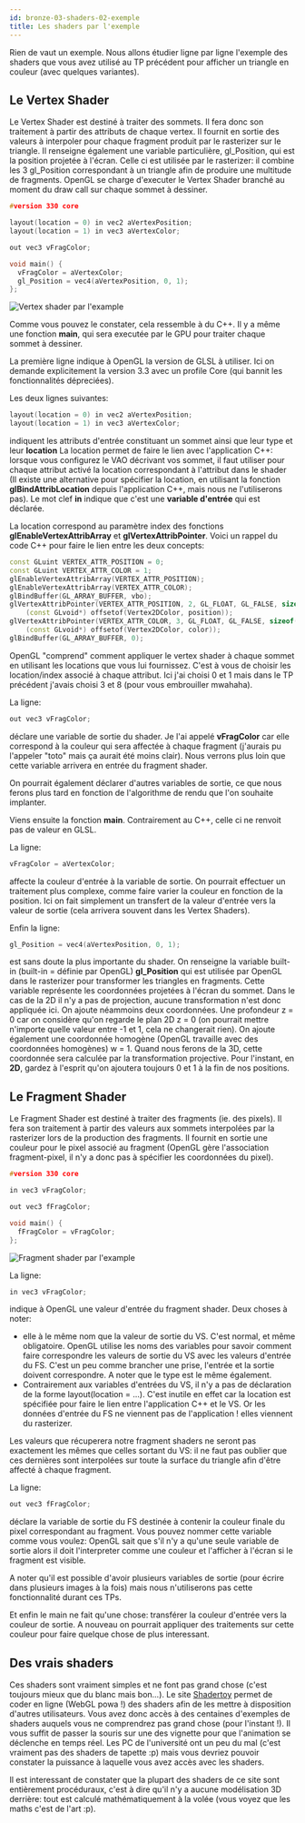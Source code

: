 ```yaml
---
id: bronze-03-shaders-02-exemple
title: Les shaders par l'exemple
---
```


Rien de vaut un exemple. Nous allons étudier ligne par ligne l'exemple des shaders que vous avez utilisé au TP précédent pour afficher un triangle en couleur (avec quelques variantes).

## Le Vertex Shader

Le Vertex Shader est destiné à traiter des sommets. Il fera donc son traitement à partir des attributs de chaque vertex. Il fournit en sortie des valeurs à interpoler pour chaque fragment produit par le rasterizer sur le triangle. Il renseigne également une variable particulière, gl_Position, qui est la position projetée à l'écran. Celle ci est utilisée par le rasterizer: il combine les 3 gl_Position correspondant à un triangle afin de produire une multitude de fragments. OpenGL se charge d'executer le Vertex Shader branché au moment du draw call sur chaque sommet à dessiner.

```cpp
#version 330 core

layout(location = 0) in vec2 aVertexPosition;
layout(location = 1) in vec3 aVertexColor;

out vec3 vFragColor;

void main() {
  vFragColor = aVertexColor;
  gl_Position = vec4(aVertexPosition, 0, 1);
};
```

![Vertex shader par l'example](/openglnoel/img/vertex_shader_example.svg)

Comme vous pouvez le constater, cela ressemble à du C++. Il y a même une fonction **main**, qui sera executée par le GPU pour traiter chaque sommet à dessiner.

La première ligne indique à OpenGL la version de GLSL à utiliser. Ici on demande explicitement la version 3.3 avec un profile Core (qui bannit les fonctionnalités dépreciées).

Les deux lignes suivantes:

```cpp
layout(location = 0) in vec2 aVertexPosition;
layout(location = 1) in vec3 aVertexColor;
```

indiquent les attributs d'entrée constituant un sommet ainsi que leur type et leur **location** La location permet de faire le lien avec l'application C++: lorsque vous configurez le VAO décrivant vos sommet, il faut utiliser pour chaque attribut activé la location correspondant à l'attribut dans le shader (Il existe une alternative pour spécifier la location, en utilisant la fonction **glBindAttribLocation** depuis l'application C++, mais nous ne l'utiliserons pas). Le mot clef **in** indique que c'est une **variable d'entrée** qui est déclarée.

La location correspond au paramètre index des fonctions **glEnableVertexAttribArray** et **glVertexAttribPointer**. Voici un rappel du code C++ pour faire le lien entre les deux concepts:

```cpp
const GLuint VERTEX_ATTR_POSITION = 0;
const GLuint VERTEX_ATTR_COLOR = 1;
glEnableVertexAttribArray(VERTEX_ATTR_POSITION);
glEnableVertexAttribArray(VERTEX_ATTR_COLOR);
glBindBuffer(GL_ARRAY_BUFFER, vbo);
glVertexAttribPointer(VERTEX_ATTR_POSITION, 2, GL_FLOAT, GL_FALSE, sizeof(Vertex2DColor), 
	(const GLvoid*) offsetof(Vertex2DColor, position));
glVertexAttribPointer(VERTEX_ATTR_COLOR, 3, GL_FLOAT, GL_FALSE, sizeof(Vertex2DColor), 
	(const GLvoid*) offsetof(Vertex2DColor, color));
glBindBuffer(GL_ARRAY_BUFFER, 0);
```

OpenGL "comprend" comment appliquer le vertex shader à chaque sommet en utilisant les locations que vous lui fournissez. C'est à vous de choisir les location/index associé à chaque attribut. Ici j'ai choisi 0 et 1 mais dans le TP précédent j'avais choisi 3 et 8 (pour vous embrouiller mwahaha).

La ligne:

```cpp
out vec3 vFragColor;
```

déclare une variable de sortie du shader. Je l'ai appelé **vFragColor** car elle correspond à la couleur qui sera affectée à chaque fragment (j'aurais pu l'appeler "toto" mais ça aurait été moins clair). Nous verrons plus loin que cette variable arrivera en entrée du fragment shader.

On pourrait également déclarer d'autres variables de sortie, ce que nous ferons plus tard en fonction de l'algorithme de rendu que l'on souhaite implanter.

Viens ensuite la fonction **main**. Contrairement au C++, celle ci ne renvoit pas de valeur en GLSL.

La ligne:

```cpp
vFragColor = aVertexColor;
```

affecte la couleur d'entrée à la variable de sortie. On pourrait effectuer un traitement plus complexe, comme faire varier la couleur en fonction de la position. Ici on fait simplement un transfert de la valeur d'entrée vers la valeur de sortie (cela arrivera souvent dans les Vertex Shaders).

Enfin la ligne:

```cpp
gl_Position = vec4(aVertexPosition, 0, 1);
```

est sans doute la plus importante du shader. On renseigne la variable built-in (built-in = définie par OpenGL) **gl_Position** qui est utilisée par OpenGL dans le rasterizer pour transformer les triangles en fragments. Cette variable représente les coordonnées projetées à l'écran du sommet. Dans le cas de la 2D il n'y a pas de projection, aucune transformation n'est donc appliquée ici. On ajoute néammoins deux coordonnées. Une profondeur z = 0 car on considère qu'on regarde le plan 2D z = 0 (on pourrait mettre n'importe quelle valeur entre -1 et 1, cela ne changerait rien). On ajoute également une coordonnée homogène (OpenGL travaille avec des coordonnées homogènes) w = 1. Quand nous ferons de la 3D, cette coordonnée sera calculée par la transformation projective. Pour l'instant, en **2D**, gardez à l'esprit qu'on ajoutera toujours 0 et 1 à la fin de nos positions.

## Le Fragment Shader

Le Fragment Shader est destiné à traiter des fragments (ie. des pixels). Il fera son traitement à partir des valeurs aux sommets interpolées par la rasterizer lors de la production des fragments. Il fournit en sortie une couleur pour le pixel associé au fragment (OpenGL gère l'association fragment-pixel, il n'y a donc pas à spécifier les coordonnées du pixel).

```cpp
#version 330 core

in vec3 vFragColor;

out vec3 fFragColor;

void main() {
  fFragColor = vFragColor;
};
```

![Fragment shader par l'example](/openglnoel/img/fragment_shader_example.svg)

La ligne:

```cpp
in vec3 vFragColor;
```

indique à OpenGL une valeur d'entrée du fragment shader. Deux choses à noter:

- elle à le même nom que la valeur de sortie du VS. C'est normal, et même obligatoire. OpenGL utilise les noms des variables pour savoir comment faire correspondre les valeurs de sortie du VS avec les valeurs d'entrée du FS. C'est un peu comme brancher une prise, l'entrée et la sortie doivent correspondre. A noter que le type est le même également.
- Contrairement aux variables d'entrées du VS, il n'y a pas de déclaration de la forme layout(location = ...). C'est inutile en effet car la location est spécifiée pour faire le lien entre l'application C++ et le VS. Or les données d'entrée du FS ne viennent pas de l'application ! elles viennent du rasterizer.

<span class="badge warning"></span> Les valeurs que récuperera notre fragment shaders ne seront pas exactement les mêmes que celles sortant du VS: il ne faut pas oublier que ces dernières sont interpolées sur toute la surface du triangle afin d'être affecté à chaque fragment.

La ligne:

```cpp
out vec3 fFragColor;
```

déclare la variable de sortie du FS destinée à contenir la couleur finale du pixel correspondant au fragment. Vous pouvez nommer cette variable comme vous voulez: OpenGL sait que s'il n'y a qu'une seule variable de sortie alors il doit l'interpreter comme une couleur et l'afficher à l'écran si le fragment est visible.

A noter qu'il est possible d'avoir plusieurs variables de sortie (pour écrire dans plusieurs images à la fois) mais nous n'utiliserons pas cette fonctionnalité durant ces TPs.

Et enfin le main ne fait qu'une chose: transférer la couleur d'entrée vers la couleur de sortie. A nouveau on pourrait appliquer des traitements sur cette couleur pour faire quelque chose de plus interessant.

## Des vrais shaders

Ces shaders sont vraiment simples et ne font pas grand chose (c'est toujours mieux que du blanc mais bon...). Le site [Shadertoy](https://www.shadertoy.com/) permet de coder en ligne (WebGL powa !) des shaders afin de les mettre à disposition d'autres utilisateurs. Vous avez donc accès à des centaines d'exemples de shaders auquels vous ne comprendrez pas grand chose (pour l'instant !). Il vous suffit de passer la souris sur une des vignette pour que l'animation se déclenche en temps réel. Les PC de l'université ont un peu du mal (c'est vraiment pas des shaders de tapette :p) mais vous devriez pouvoir constater la puissance à laquelle vous avez accès avec les shaders.

Il est interessant de constater que la plupart des shaders de ce site sont entièrement procéduraux, c'est à dire qu'il n'y a aucune modélisation 3D derrière: tout est calculé mathématiquement à la volée (vous voyez que les maths c'est de l'art :p).